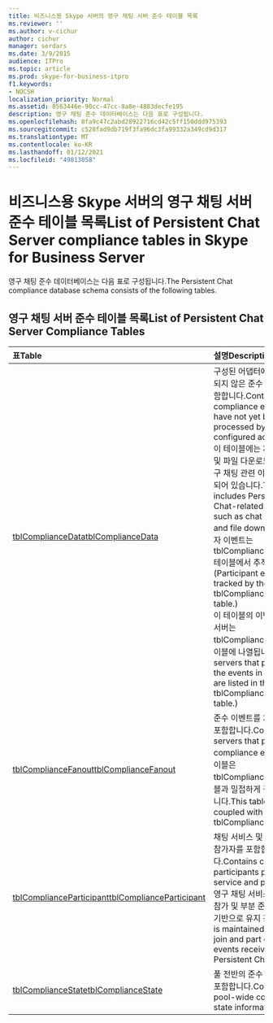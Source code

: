 ```yaml
---
title: 비즈니스용 Skype 서버의 영구 채팅 서버 준수 테이블 목록
ms.reviewer: ''
ms.author: v-cichur
author: cichur
manager: serdars
ms.date: 3/9/2015
audience: ITPro
ms.topic: article
ms.prod: skype-for-business-itpro
f1.keywords:
- NOCSH
localization_priority: Normal
ms.assetid: 8563446e-90cc-47cc-8a8e-4883decfe195
description: 영구 채팅 준수 데이터베이스는 다음 표로 구성됩니다.
ms.openlocfilehash: 8fa9c47c2abd28922716cd42c5ff150ddd975393
ms.sourcegitcommit: c528fad9db719f3fa96dc3fa99332a349cd9d317
ms.translationtype: MT
ms.contentlocale: ko-KR
ms.lasthandoff: 01/12/2021
ms.locfileid: "49813058"
---
```

# <a name="list-of-persistent-chat-server-compliance-tables-in-skype-for-business-server"></a><span data-ttu-id="b3195-103">비즈니스용 Skype 서버의 영구 채팅 서버 준수 테이블 목록</span><span class="sxs-lookup"><span data-stu-id="b3195-103">List of Persistent Chat Server compliance tables in Skype for Business Server</span></span>
 
<span data-ttu-id="b3195-104">영구 채팅 준수 데이터베이스는 다음 표로 구성됩니다.</span><span class="sxs-lookup"><span data-stu-id="b3195-104">The Persistent Chat compliance database schema consists of the following tables.</span></span>
  
## <a name="list-of-persistent-chat-server-compliance-tables"></a><span data-ttu-id="b3195-105">영구 채팅 서버 준수 테이블 목록</span><span class="sxs-lookup"><span data-stu-id="b3195-105">List of Persistent Chat Server Compliance Tables</span></span>

|<span data-ttu-id="b3195-106">**표**</span><span class="sxs-lookup"><span data-stu-id="b3195-106">**Table**</span></span>|<span data-ttu-id="b3195-107">**설명**</span><span class="sxs-lookup"><span data-stu-id="b3195-107">**Description**</span></span>|
|:-----|:-----|
|[<span data-ttu-id="b3195-108">tblComplianceData</span><span class="sxs-lookup"><span data-stu-id="b3195-108">tblComplianceData</span></span>](tblcompliancedata.md) <br/> |<span data-ttu-id="b3195-109">구성된 어댑터에서 아직 처리되지 않은 준수 이벤트를 포함합니다.</span><span class="sxs-lookup"><span data-stu-id="b3195-109">Contains the compliance events that have not yet been processed by the configured adapter.</span></span>  <br/> <span data-ttu-id="b3195-110">이 테이블에는 채팅 메시지 및 파일 다운로드와 같은 영구 채팅 관련 이벤트가 포함되어 있습니다.</span><span class="sxs-lookup"><span data-stu-id="b3195-110">This table includes Persistent Chat-related events, such as chat messages and file downloads.</span></span> <span data-ttu-id="b3195-111">참가자 이벤트는 tblComplianceParticipant 테이블에서 추적됩니다.</span><span class="sxs-lookup"><span data-stu-id="b3195-111">(Participant events are tracked by the tblComplianceParticipant table.)</span></span>  <br/> <span data-ttu-id="b3195-112">이 테이블의 이벤트를 처리한 서버는 tblComplianceFanout 테이블에 나열됩니다.</span><span class="sxs-lookup"><span data-stu-id="b3195-112">(The servers that processed the events in this table are listed in the tblComplianceFanout table.)</span></span>  <br/> |
|[<span data-ttu-id="b3195-113">tblComplianceFanout</span><span class="sxs-lookup"><span data-stu-id="b3195-113">tblComplianceFanout</span></span>](tblcompliancefanout.md) <br/> |<span data-ttu-id="b3195-114">준수 이벤트를 처리한 서버를 포함합니다.</span><span class="sxs-lookup"><span data-stu-id="b3195-114">Contains the servers that processed a compliance event.</span></span> <span data-ttu-id="b3195-115">이 테이블은 tblComplianceData 테이블과 밀접하게 결합되어 있습니다.</span><span class="sxs-lookup"><span data-stu-id="b3195-115">This table is tightly coupled with the tblComplianceData table.</span></span>  <br/> |
|[<span data-ttu-id="b3195-116">tblComplianceParticipant</span><span class="sxs-lookup"><span data-stu-id="b3195-116">tblComplianceParticipant</span></span>](tblcomplianceparticipant.md) <br/> |<span data-ttu-id="b3195-117">채팅 서비스 및 서버별 현재 참가자를 포함합니다.</span><span class="sxs-lookup"><span data-stu-id="b3195-117">Contains current participants per chat service and per server.</span></span> <span data-ttu-id="b3195-118">영구 채팅 서비스에서 받은 참가 및 부분 준수 이벤트를 기반으로 유지 관리됩니다.</span><span class="sxs-lookup"><span data-stu-id="b3195-118">It is maintained based on join and part compliance events received from the Persistent Chat service.</span></span>  <br/> |
|[<span data-ttu-id="b3195-119">tblComplianceState</span><span class="sxs-lookup"><span data-stu-id="b3195-119">tblComplianceState</span></span>](tblcompliancestate.md) <br/> |<span data-ttu-id="b3195-120">풀 전반의 준수 상태 정보를 포함합니다.</span><span class="sxs-lookup"><span data-stu-id="b3195-120">Contains pool-wide compliance state information.</span></span>  <br/> |
   

